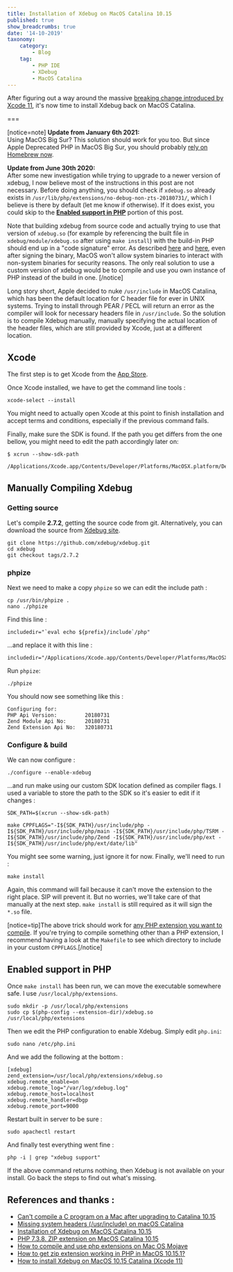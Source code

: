```yaml
---
title: Installation of Xdebug on MacOS Catalina 10.15
published: true
show_breadcrumbs: true
date: '14-10-2019'
taxonomy:
    category:
        - Blog
    tag:
        - PHP IDE
        - XDebug
        - MacOS Catalina
---
```


After figuring out a way around the massive [breaking change introduced by Xcode 11](/blog/xdebug-catalina-issue), it's now time to install Xdebug back on MacOS Catalina.

===

[notice=note]
**Update from January 6th 2021:**   
Using MacOS Big Sur? This solution should work for you too. But since Apple Deprecated PHP in MacOS Big Sur, you should probably [rely on Homebrew now](/blog/phpunit-big-sur#the-solution).

**Update from June 30th 2020:**   
After some new investigation while trying to upgrade to a newer version of xdebug, I now believe most of the instructions in this post are not necessary. Before doing anything, you should check if `xdebug.so` already exists in `/usr/lib/php/extensions/no-debug-non-zts-20180731/`, which I believe is there by default (let me know if otherwise). If it does exist, you could skip to the **[Enabled support in PHP](#enabled-support-in-php)** portion of this post.

Note that building xdebug from source code and actually trying to use that version of `xdebug.so` (for example by referencing the built file in `xdebug/module/xdebug.so` after using `make install`) with the build-in PHP should end up in a "code signature" error. As described [here](https://stackoverflow.com/questions/53668236/how-to-compile-and-use-php-extensions-on-mac-os-mojave) and [here](https://superuser.com/a/1536442/1100783), even after signing the binary, MacOS won't allow system binaries to interact with non-system binaries for security reasons. The only real solution to use a custom version of xdebug would be to compile and use you own instance of PHP instead of the build in one.
[/notice]

Long story short, Apple decided to nuke `/usr/include` in MacOS Catalina, which has been the default location for C header file for ever in UNIX systems. Trying to install through PEAR / PECL will return an error as the compiler will look for necessary headers file in `/usr/include`. So the solution is to compile Xdebug manually, manually specifying the actual location of the header files, which are still provided by Xcode, just at a different location.

<!--[notice=note]**June 28th 2020**: Instructions have been update for the latest xdebug version at this time, aka 2.7.2[/notice]-->

## Xcode

The first step is to get Xcode from the [App Store](https://apps.apple.com/ca/app/xcode/id497799835).

Once Xcode installed, we have to get the command line tools :
```
xcode-select --install
```

You might need to actually open Xcode at this point to finish installation and accept terms and conditions, especially if the previous command fails.


Finally, make sure the SDK is found. If the path you get differs from the one bellow, you might need to edit the path accordingly later on:
```
$ xcrun --show-sdk-path

/Applications/Xcode.app/Contents/Developer/Platforms/MacOSX.platform/Developer/SDKs/MacOSX.sdk
```

## Manually Compiling Xdebug

### Getting source
Let's compile **2.7.2**, getting the source code from git. Alternatively, you can download the source from [Xdebug site](https://xdebug.org/download.php#releases).

```
git clone https://github.com/xdebug/xdebug.git
cd xdebug
git checkout tags/2.7.2
```

### phpize
Next we need to make a copy `phpize` so we can edit the include path :

```
cp /usr/bin/phpize .
nano ./phpize
```

Find this line :

```
includedir="`eval echo ${prefix}/include`/php"
```

...and replace it with this line :
```
includedir="/Applications/Xcode.app/Contents/Developer/Platforms/MacOSX.platform/Developer/SDKs/MacOSX.sdk/usr/include/php"
```

Run `phpize`:

```
./phpize
```

You should now see something like this :

```
Configuring for:
PHP Api Version:         20180731
Zend Module Api No:      20180731
Zend Extension Api No:   320180731
```

### Configure & build

We can now configure :

```
./configure --enable-xdebug
```

...and run make using our custom SDK location defined as compiler flags. I used a variable to store the path to the SDK so it's easier to edit if it changes :
```
SDK_PATH=$(xcrun --show-sdk-path)

make CPPFLAGS="-I${SDK_PATH}/usr/include/php -I${SDK_PATH}/usr/include/php/main -I${SDK_PATH}/usr/include/php/TSRM -I${SDK_PATH}/usr/include/php/Zend -I${SDK_PATH}/usr/include/php/ext -I${SDK_PATH}/usr/include/php/ext/date/lib"
```

You might see some warning, just ignore it for now. Finally, we'll need to run :

```
make install
```

Again, this command will fail because it can't move the extension to the right place. SIP will prevent it. But no worries, we'll take care of that manually at the next step. `make install` is still required as it will sign the `*.so` file.

[notice=tip]The above trick should work for [any PHP extension you want to compile](https://superuser.com/questions/1487126/php-7-3-8-zip-extension-on-macos-catalina-10-15). If you're trying to compile something other than a PHP extension, I recommend having a look at the `Makefile` to see which directory to include in your custom `CPPFLAGS`.[/notice]

## Enabled support in PHP

Once `make install` has been run, we can move the executable somewhere safe. I use `/usr/local/php/extensions`.

```
sudo mkdir -p /usr/local/php/extensions
sudo cp $(php-config --extension-dir)/xdebug.so /usr/local/php/extensions
```

Then we edit the PHP configuration to enable Xdebug. Simply edit `php.ini`:

```
sudo nano /etc/php.ini
```

And we add the following at the bottom :
```
[xdebug]
zend_extension=/usr/local/php/extensions/xdebug.so
xdebug.remote_enable=on
xdebug.remote_log="/var/log/xdebug.log"
xdebug.remote_host=localhost
xdebug.remote_handler=dbgp
xdebug.remote_port=9000
```

Restart built in server to be sure :
```
sudo apachectl restart
```

And finally test everything went fine :

```
php -i | grep "xdebug support"
```

If the above command returns nothing, then Xdebug is not available on your install. Go back the steps to find out what's missing.


## References and thanks :
- [Can't compile a C program on a Mac after upgrading to Catalina 10.15](https://stackoverflow.com/questions/58278260/cant-compile-a-c-program-on-a-mac-after-upgrading-to-catalina-10-15)
- [Missing system headers (/usr/include) on macOS Catalina](https://stackoverflow.com/questions/58232595/missing-system-headers-usr-include-on-macos-catalina)
- [Installation of Xdebug on MacOS Catalina 10.15](https://stackoverflow.com/questions/58317736/installation-of-xdebug-on-macos-catalina-10-15)
- [PHP 7.3.8. ZIP extension on MacOS Catalina 10.15](https://superuser.com/questions/1487126/php-7-3-8-zip-extension-on-macos-catalina-10-15)
- [How to compile and use php extensions on Mac OS Mojave](https://stackoverflow.com/questions/53668236/how-to-compile-and-use-php-extensions-on-mac-os-mojave)
- [How to get zip extension working in PHP in MacOS 10.15.1?](https://superuser.com/questions/1499342/how-to-get-zip-extension-working-in-php-in-macos-10-15-1)
- [How to install Xdebug on MacOS 10.15 Catalina (Xcode 11)](https://profilingviewer.com/installing-xdebug-on-catalina.html)
